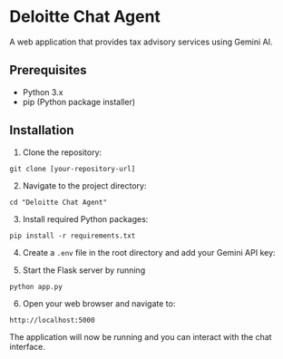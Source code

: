 # Deloitte Chat Agent

A web application that provides tax advisory services using Gemini AI.

## Prerequisites

- Python 3.x
- pip (Python package installer)

## Installation

1. Clone the repository:
```
git clone [your-repository-url]
```

2. Navigate to the project directory:
```
cd "Deloitte Chat Agent"
```

3. Install required Python packages:
```
pip install -r requirements.txt
```

4. Create a `.env` file in the root directory and add your Gemini API key: 

5. Start the Flask server by running

```
python app.py
```

6. Open your web browser and navigate to:
```
http://localhost:5000
```

The application will now be running and you can interact with the chat interface.
